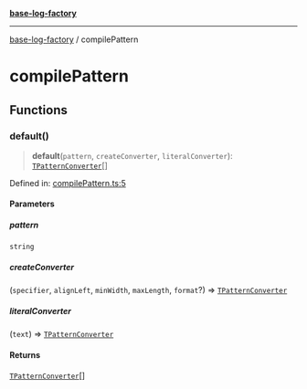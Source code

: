 [**base-log-factory**](index.md)

***

[base-log-factory](index.md) / compilePattern

# compilePattern

## Functions

### default()

> **default**(`pattern`, `createConverter`, `literalConverter`): [`TPatternConverter`](typings.md#tpatternconverter)[]

Defined in: [compilePattern.ts:5](https://github.com/fengxinming/log-base/blob/531de42a0f94da12b314d5f0d519bbe6bce7c154/packages/base-log-factory/src/compilePattern.ts#L5)

#### Parameters

##### pattern

`string`

##### createConverter

(`specifier`, `alignLeft`, `minWidth`, `maxLength`, `format`?) => [`TPatternConverter`](typings.md#tpatternconverter)

##### literalConverter

(`text`) => [`TPatternConverter`](typings.md#tpatternconverter)

#### Returns

[`TPatternConverter`](typings.md#tpatternconverter)[]
